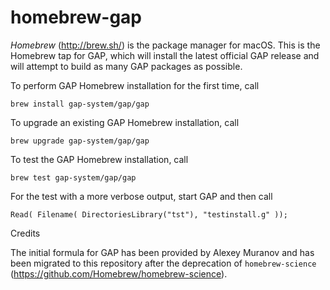 # homebrew-gap

*Homebrew* (<http://brew.sh/>) is the package manager for macOS.
This is the Homebrew tap for GAP, which will install the latest
official GAP release and will attempt to build as many GAP packages
as possible.

To perform GAP Homebrew installation for the first time, call

    brew install gap-system/gap/gap

To upgrade an existing GAP Homebrew installation, call

    brew upgrade gap-system/gap/gap

To test the GAP Homebrew installation, call

    brew test gap-system/gap/gap

For the test with a more verbose output, start GAP and then call

    Read( Filename( DirectoriesLibrary("tst"), "testinstall.g" ));
   
Credits

The initial formula for GAP has been provided by Alexey Muranov
and has been migrated to this repository after the deprecation of 
`homebrew-science` (<https://github.com/Homebrew/homebrew-science>).
